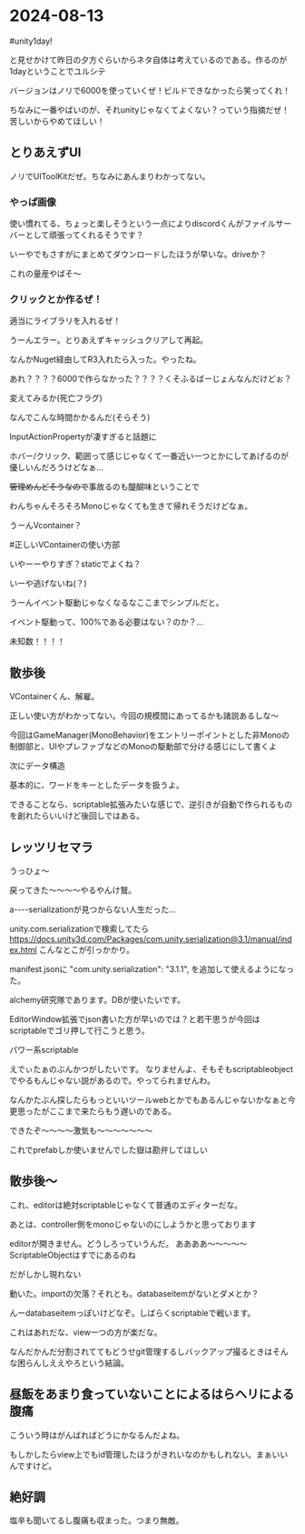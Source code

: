 # 2024-08-13
#unity1day!

と見せかけて昨日の夕方ぐらいからネタ自体は考えているのである。作るのが1dayということでユルシテ

バージョンはノリで6000を使っていくぜ！ビルドできなかったら笑ってくれ！

ちなみに一番やばいのが、それunityじゃなくてよくない？っていう指摘だぜ！苦しいからやめてほしい！

## とりあえずUI
ノリでUIToolKitだぜ。ちなみにあんまりわかってない。

### やっぱ画像
使い慣れてる、ちょっと楽しそうという一点によりdiscordくんがファイルサーバーとして頑張ってくれるそうです？

いーやでもさすがにまとめてダウンロードしたほうが早いな。driveか？

これの量産やばそ～

### クリックとか作るぜ！
適当にライブラリを入れるぜ！

うーんエラー。とりあえずキャッシュクリアして再起。

なんかNuget経由してR3入れたら入った。やったね。


あれ？？？？6000で作らなかった？？？？くそふるばーじょんなんだけどぉ？

変えてみるか(死亡フラグ)

なんでこんな時間かかるんだ(そらそう)

InputActionPropertyが凄すぎると話題に

ホバー/クリック、範囲って感じじゃなくて一番近い一つとかにしてあげるのが優しいんだろうけどなぁ...

~~管理めんどそうなので~~事故るのも醍醐味ということで

わんちゃんそろそろMonoじゃなくても生きて帰れそうだけどなぁ。

うーんVcontainer？

#正しいVContainerの使い方部

いやーーやりすぎ？staticでよくね？

いーや逃げないね(？)

うーんイベント駆動じゃなくなるなここまでシンプルだと。

イベント駆動って、100%である必要はない？のか？...

未知数！！！！

## 散歩後
VContainerくん、解雇。

正しい使い方がわかってない。今回の規模間にあってるかも諸説あるしな～

今回はGameManager(MonoBehavior)をエントリーポイントとした非Monoの制御部と、UIやプレファブなどのMonoの駆動部で分ける感じにして書くよ

次にデータ構造

基本的に、ワードをキーとしたデータを扱うよ。

できることなら、scriptable拡張みたいな感じで、逆引きが自動で作られるものを創れたらいいけど後回しではある。

## レッツリセマラ
うっひょ～

戻ってきた～～～～やるやんけ鷲。

a----serializationが見つからない人生だった...

unity.com.serializationで検索してたら
https://docs.unity3d.com/Packages/com.unity.serialization@3.1/manual/index.html
こんなとこが引っかかり。

manifest.jsonに
    "com.unity.serialization": "3.1.1",
を追加して使えるようになった。

alchemy研究隊であります。DBが使いたいです。

EditorWindow拡張でjson書いた方が早いのでは？と若干思うが今回はscriptableでゴリ押して行こうと思う。

パワー系scriptable

えでぃたぁのぶんかつがしたいです。
なりませんよ、そもそもscriptableobjectでやるもんじゃない説があるので。やってられませんわ。

なんかたぶん探したらもっといいツールwebとかでもあるんじゃないかなぁと今更思ったがここまで来たらもう遅いのである。

できたぞ～～～～激気も～～～～～～～

これでprefabしか使いませんでした嶽は勘弁してほしい


## 散歩後～

これ、editorは絶対scriptableじゃなくて普通のエディターだな。

あとは、controller側をmonoじゃないのにしようかと思っております

editorが開きません。どうしろっていうんだ。
ああああ～～～～～ScriptableObjectはすでにあるのね

だがしかし現れない

動いた。importの欠落？それとも。databaseitemがないとダメとか？

んーdatabaseitemっぽいけどなぞ。しばらくscriptableで戦います。

これはあれだな、view一つの方が楽だな。

なんだかんだ分割されててもどうせgit管理するしバックアップ撮るときはそんな困らんしええやろという結論。

## 昼飯をあまり食っていないことによるはらヘリによる腹痛
こういう時はがんばればどうにかなるんだよね。

もしかしたらview上でもid管理したほうがきれいなのかもしれない。まぁいいんですけど。

## 絶好調
塩辛も聞いてるし腹痛も収まった。つまり無敵。